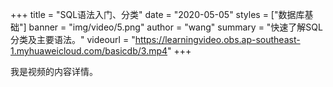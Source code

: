 +++
title = "SQL语法入门、分类"
date = "2020-05-05"
styles = ["数据库基础"]
banner = "img/video/5.png"
author = "wang"
summary = "快速了解SQL分类及主要语法。"
videourl = "https://learningvideo.obs.ap-southeast-1.myhuaweicloud.com/basicdb/3.mp4"
+++

我是视频的内容详情。